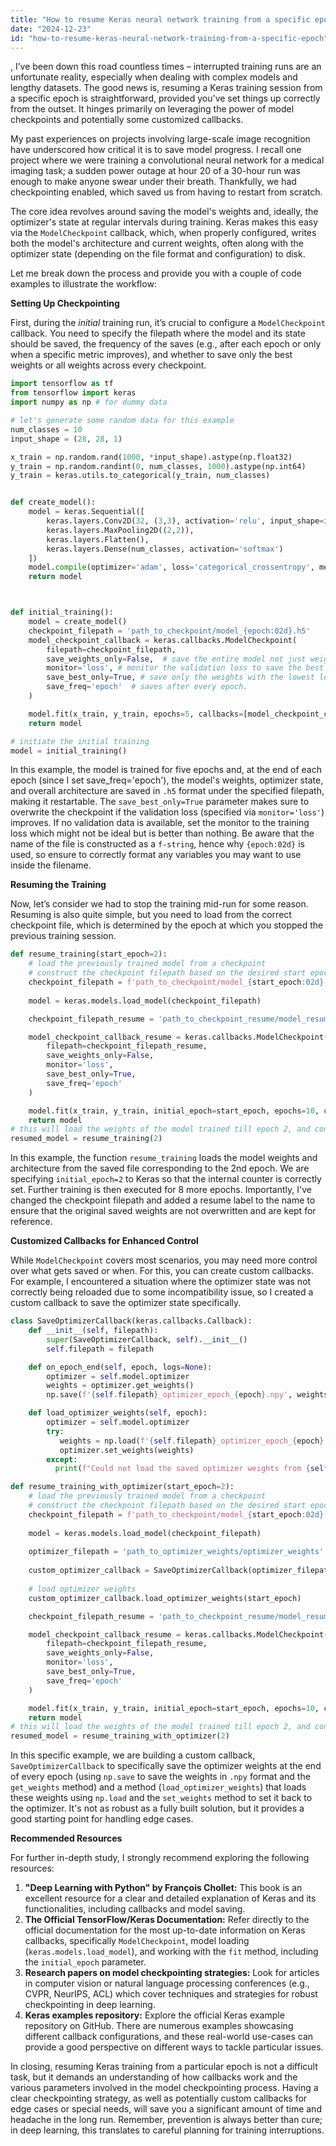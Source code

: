 ```yaml
---
title: "How to resume Keras neural network training from a specific epoch?"
date: "2024-12-23"
id: "how-to-resume-keras-neural-network-training-from-a-specific-epoch"
---
```


,  I’ve been down this road countless times – interrupted training runs are an unfortunate reality, especially when dealing with complex models and lengthy datasets. The good news is, resuming a Keras training session from a specific epoch is straightforward, provided you've set things up correctly from the outset. It hinges primarily on leveraging the power of model checkpoints and potentially some customized callbacks.

My past experiences on projects involving large-scale image recognition have underscored how critical it is to save model progress. I recall one project where we were training a convolutional neural network for a medical imaging task; a sudden power outage at hour 20 of a 30-hour run was enough to make anyone swear under their breath. Thankfully, we had checkpointing enabled, which saved us from having to restart from scratch.

The core idea revolves around saving the model's weights and, ideally, the optimizer's state at regular intervals during training. Keras makes this easy via the `ModelCheckpoint` callback, which, when properly configured, writes both the model's architecture and current weights, often along with the optimizer state (depending on the file format and configuration) to disk.

Let me break down the process and provide you with a couple of code examples to illustrate the workflow:

**Setting Up Checkpointing**

First, during the *initial* training run, it’s crucial to configure a `ModelCheckpoint` callback. You need to specify the filepath where the model and its state should be saved, the frequency of the saves (e.g., after each epoch or only when a specific metric improves), and whether to save only the best weights or all weights across every checkpoint.

```python
import tensorflow as tf
from tensorflow import keras
import numpy as np # for dummy data

# let's generate some random data for this example
num_classes = 10
input_shape = (28, 28, 1)

x_train = np.random.rand(1000, *input_shape).astype(np.float32)
y_train = np.random.randint(0, num_classes, 1000).astype(np.int64)
y_train = keras.utils.to_categorical(y_train, num_classes)


def create_model():
    model = keras.Sequential([
        keras.layers.Conv2D(32, (3,3), activation='relu', input_shape=input_shape),
        keras.layers.MaxPooling2D((2,2)),
        keras.layers.Flatten(),
        keras.layers.Dense(num_classes, activation='softmax')
    ])
    model.compile(optimizer='adam', loss='categorical_crossentropy', metrics=['accuracy'])
    return model



def initial_training():
    model = create_model()
    checkpoint_filepath = 'path_to_checkpoint/model_{epoch:02d}.h5'
    model_checkpoint_callback = keras.callbacks.ModelCheckpoint(
        filepath=checkpoint_filepath,
        save_weights_only=False,  # save the entire model not just weights
        monitor='loss', # monitor the validation loss to save the best model
        save_best_only=True, # save only the weights with the lowest loss
        save_freq='epoch'  # saves after every epoch.
    )

    model.fit(x_train, y_train, epochs=5, callbacks=[model_checkpoint_callback])
    return model

# initiate the initial training
model = initial_training()

```

In this example, the model is trained for five epochs and, at the end of each epoch (since I set save_freq='epoch'), the model's weights, optimizer state, and overall architecture are saved in `.h5` format under the specified filepath, making it restartable. The `save_best_only=True` parameter makes sure to overwrite the checkpoint if the validation loss (specified via `monitor='loss'`) improves. If no validation data is available, set the monitor to the training loss which might not be ideal but is better than nothing. Be aware that the name of the file is constructed as a `f-string`, hence why `{epoch:02d}` is used, so ensure to correctly format any variables you may want to use inside the filename.

**Resuming the Training**

Now, let’s consider we had to stop the training mid-run for some reason. Resuming is also quite simple, but you need to load from the correct checkpoint file, which is determined by the epoch at which you stopped the previous training session.

```python
def resume_training(start_epoch=2):
    # load the previously trained model from a checkpoint
    # construct the checkpoint filepath based on the desired start epoch
    checkpoint_filepath = f'path_to_checkpoint/model_{start_epoch:02d}.h5'
    
    model = keras.models.load_model(checkpoint_filepath)

    checkpoint_filepath_resume = 'path_to_checkpoint_resume/model_resume_{epoch:02d}.h5'

    model_checkpoint_callback_resume = keras.callbacks.ModelCheckpoint(
        filepath=checkpoint_filepath_resume,
        save_weights_only=False,
        monitor='loss',
        save_best_only=True,
        save_freq='epoch'
    )

    model.fit(x_train, y_train, initial_epoch=start_epoch, epochs=10, callbacks=[model_checkpoint_callback_resume])
    return model
# this will load the weights of the model trained till epoch 2, and continue from that point on.
resumed_model = resume_training(2)
```

In this example, the function `resume_training` loads the model weights and architecture from the saved file corresponding to the 2nd epoch. We are specifying `initial_epoch=2` to Keras so that the internal counter is correctly set. Further training is then executed for 8 more epochs. Importantly, I've changed the checkpoint filepath and added a resume label to the name to ensure that the original saved weights are not overwritten and are kept for reference.

**Customized Callbacks for Enhanced Control**

While `ModelCheckpoint` covers most scenarios, you may need more control over what gets saved or when. For this, you can create custom callbacks. For example, I encountered a situation where the optimizer state was not correctly being reloaded due to some incompatibility issue, so I created a custom callback to save the optimizer state specifically.

```python
class SaveOptimizerCallback(keras.callbacks.Callback):
    def __init__(self, filepath):
        super(SaveOptimizerCallback, self).__init__()
        self.filepath = filepath

    def on_epoch_end(self, epoch, logs=None):
        optimizer = self.model.optimizer
        weights = optimizer.get_weights()
        np.save(f'{self.filepath}_optimizer_epoch_{epoch}.npy', weights)

    def load_optimizer_weights(self, epoch):
        optimizer = self.model.optimizer
        try:
           weights = np.load(f'{self.filepath}_optimizer_epoch_{epoch}.npy', allow_pickle=True)
           optimizer.set_weights(weights)
        except:
          print(f"Could not load the saved optimizer weights from {self.filepath}_optimizer_epoch_{epoch}.npy.")

def resume_training_with_optimizer(start_epoch=2):
    # load the previously trained model from a checkpoint
    # construct the checkpoint filepath based on the desired start epoch
    checkpoint_filepath = f'path_to_checkpoint/model_{start_epoch:02d}.h5'
    
    model = keras.models.load_model(checkpoint_filepath)
    
    optimizer_filepath = 'path_to_optimizer_weights/optimizer_weights'
    
    custom_optimizer_callback = SaveOptimizerCallback(optimizer_filepath)
    
    # load optimizer weights
    custom_optimizer_callback.load_optimizer_weights(start_epoch)

    checkpoint_filepath_resume = 'path_to_checkpoint_resume/model_resume_{epoch:02d}.h5'

    model_checkpoint_callback_resume = keras.callbacks.ModelCheckpoint(
        filepath=checkpoint_filepath_resume,
        save_weights_only=False,
        monitor='loss',
        save_best_only=True,
        save_freq='epoch'
    )

    model.fit(x_train, y_train, initial_epoch=start_epoch, epochs=10, callbacks=[model_checkpoint_callback_resume, custom_optimizer_callback])
    return model
# this will load the weights of the model trained till epoch 2, and continue from that point on.
resumed_model = resume_training_with_optimizer(2)
```

In this specific example, we are building a custom callback, `SaveOptimizerCallback` to specifically save the optimizer weights at the end of every epoch (using `np.save` to save the weights in `.npy` format and the `get_weights` method) and a method (`load_optimizer_weights`) that loads these weights using `np.load` and the `set_weights` method to set it back to the optimizer. It's not as robust as a fully built solution, but it provides a good starting point for handling edge cases.

**Recommended Resources**

For further in-depth study, I strongly recommend exploring the following resources:

1.  **"Deep Learning with Python" by François Chollet:** This book is an excellent resource for a clear and detailed explanation of Keras and its functionalities, including callbacks and model saving.
2.  **The Official TensorFlow/Keras Documentation:** Refer directly to the official documentation for the most up-to-date information on Keras callbacks, specifically `ModelCheckpoint`, model loading (`keras.models.load_model`), and working with the `fit` method, including the `initial_epoch` parameter.
3.  **Research papers on model checkpointing strategies:** Look for articles in computer vision or natural language processing conferences (e.g., CVPR, NeurIPS, ACL) which cover techniques and strategies for robust checkpointing in deep learning.
4.  **Keras examples repository:** Explore the official Keras example repository on GitHub. There are numerous examples showcasing different callback configurations, and these real-world use-cases can provide a good perspective on different ways to tackle particular issues.

In closing, resuming Keras training from a particular epoch is not a difficult task, but it demands an understanding of how callbacks work and the various parameters involved in the model checkpointing process. Having a clear checkpointing strategy, as well as potentially custom callbacks for edge cases or special needs, will save you a significant amount of time and headache in the long run. Remember, prevention is always better than cure; in deep learning, this translates to careful planning for training interruptions.
